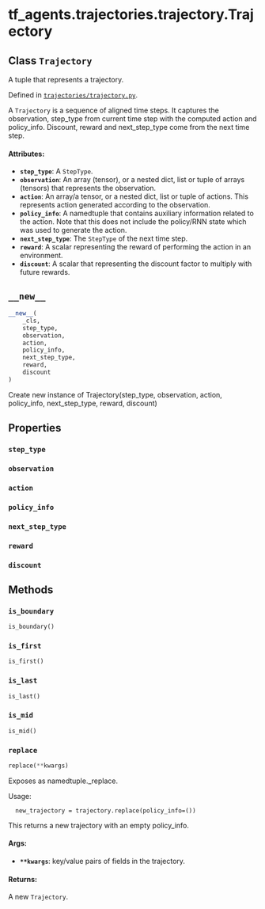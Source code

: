 <div itemscope itemtype="http://developers.google.com/ReferenceObject">
<meta itemprop="name" content="tf_agents.trajectories.trajectory.Trajectory" />
<meta itemprop="path" content="Stable" />
<meta itemprop="property" content="step_type"/>
<meta itemprop="property" content="observation"/>
<meta itemprop="property" content="action"/>
<meta itemprop="property" content="policy_info"/>
<meta itemprop="property" content="next_step_type"/>
<meta itemprop="property" content="reward"/>
<meta itemprop="property" content="discount"/>
<meta itemprop="property" content="__new__"/>
<meta itemprop="property" content="is_boundary"/>
<meta itemprop="property" content="is_first"/>
<meta itemprop="property" content="is_last"/>
<meta itemprop="property" content="is_mid"/>
<meta itemprop="property" content="replace"/>
</div>

# tf_agents.trajectories.trajectory.Trajectory

## Class `Trajectory`

A tuple that represents a trajectory.





Defined in [`trajectories/trajectory.py`](https://github.com/tensorflow/agents/tree/master/tf_agents/trajectories/trajectory.py).

<!-- Placeholder for "Used in" -->

A `Trajectory` is a sequence of aligned time steps. It captures the
observation, step_type from current time step with the computed action
and policy_info. Discount, reward and next_step_type come from the next
time step.

#### Attributes:

* <b>`step_type`</b>: A `StepType`.
* <b>`observation`</b>: An array (tensor), or a nested dict, list or tuple of arrays
    (tensors) that represents the observation.
* <b>`action`</b>: An array/a tensor, or a nested dict, list or tuple of actions. This
    represents action generated according to the observation.
* <b>`policy_info`</b>: A namedtuple that contains auxiliary information related to the
    action. Note that this does not include the policy/RNN state which was
    used to generate the action.
* <b>`next_step_type`</b>: The `StepType` of the next time step.
* <b>`reward`</b>: A scalar representing the reward of performing the action in an
    environment.
* <b>`discount`</b>: A scalar that representing the discount factor to multiply with
    future rewards.

<h2 id="__new__"><code>__new__</code></h2>

``` python
__new__(
    _cls,
    step_type,
    observation,
    action,
    policy_info,
    next_step_type,
    reward,
    discount
)
```

Create new instance of Trajectory(step_type, observation, action, policy_info, next_step_type, reward, discount)



## Properties

<h3 id="step_type"><code>step_type</code></h3>



<h3 id="observation"><code>observation</code></h3>



<h3 id="action"><code>action</code></h3>



<h3 id="policy_info"><code>policy_info</code></h3>



<h3 id="next_step_type"><code>next_step_type</code></h3>



<h3 id="reward"><code>reward</code></h3>



<h3 id="discount"><code>discount</code></h3>





## Methods

<h3 id="is_boundary"><code>is_boundary</code></h3>

``` python
is_boundary()
```



<h3 id="is_first"><code>is_first</code></h3>

``` python
is_first()
```



<h3 id="is_last"><code>is_last</code></h3>

``` python
is_last()
```



<h3 id="is_mid"><code>is_mid</code></h3>

``` python
is_mid()
```



<h3 id="replace"><code>replace</code></h3>

``` python
replace(**kwargs)
```

Exposes as namedtuple._replace.

Usage:
```
  new_trajectory = trajectory.replace(policy_info=())
```

This returns a new trajectory with an empty policy_info.

#### Args:

* <b>`**kwargs`</b>: key/value pairs of fields in the trajectory.


#### Returns:

A new `Trajectory`.



